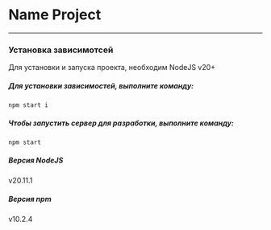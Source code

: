 # Name Project

---

### Установка зависимотсей

Для установки и запуска проекта, необходим NodeJS v20+

##### Для установки зависимостей, выполните команду:

```
npm start i
```

##### Чтобы запустить сервер для разработки, выполните команду:

```
npm start
```

##### Версия NodeJS

v20.11.1

##### Версия npm

v10.2.4
